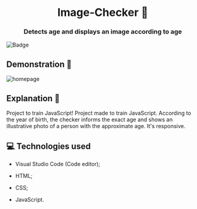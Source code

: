 # 
<h1 align = 'center'>Image-Checker 📸 </h1> 
<h3 align = 'center'>Detects age and displays an image according to age </h3>
 
  ![Badge](https://img.shields.io/static/v1?label=DEV&message=Tamila&color=4B0082&style=flat&logo=)
  
  ## Demonstration 👀 
 
 ![homepage](https://github.com/TamilaCambe/Image-Checker/blob/main/assets/Design%20sem%20nome%20(5).gif)
 
 ## Explanation 📑
 
 <p> Project to train JavaScript!
Project made to train JavaScript. According to the year of birth, the checker informs the exact age and shows an illustrative photo of a person with the approximate age. It's responsive.
<p>
 
 ## 💻 Technologies used

 * Visual Studio Code (Code editor);

* HTML;

* CSS;

* JavaScript.


